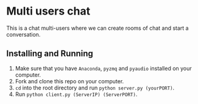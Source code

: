 <h1>Multi users chat</h1>

<p>This is a chat multi-users where we can create rooms of chat and start a conversation.</p>

## Installing and Running

1. Make sure that you have `Anaconda`, `pyzmq` and `pyaudio` installed on your computer.
2. Fork and clone this repo on your computer.
3. `cd` into the root directory and run `python server.py (yourPORT)`.
4. Run `python client.py (ServerIP) (ServerPORT)`.
